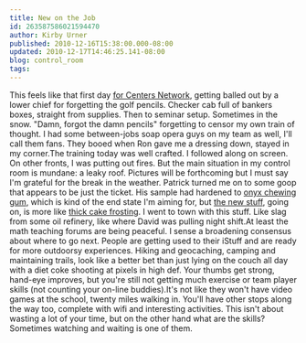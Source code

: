 ```yaml
---
title: New on the Job
id: 263587586021594470
author: Kirby Urner
published: 2010-12-16T15:38:00.000-08:00
updated: 2010-12-17T14:46:25.141-08:00
blog: control_room
tags: 
---
```


This feels like that first day [for Centers Network](http://worldgame.blogspot.com/2008/12/coffee-shops-network.html), getting balled out by a lower chief for forgetting the golf pencils.  Checker cab full of bankers boxes, straight from supplies.  Then to seminar setup.  Sometimes in the snow.  "Damn, forgot the damn pencils" forgetting to censor my own train of thought.  I had some between-jobs soap opera guys on my team as well, I'll call them fans.  They booed when Ron gave me a dressing down, stayed in my corner.The training today was well crafted.  I followed along on screen.  On other fronts, I was putting out fires.  But the main situation in my control room is mundane:  a leaky roof.  Pictures will be forthcoming but I must say I'm grateful for the break in the weather.  Patrick turned me on to some goop that appears to be just the ticket.  His sample had hardened to [onyx chewing gum](http://www.flickr.com/photos/17157315@N00/5267609063/), which is kind of the end state I'm aiming for, but [the new stuff](http://www.flickr.com/photos/17157315@N00/5269241047/in/photostream/), going on, is more like [thick cake frosting](http://www.flickr.com/photos/17157315@N00/5269241197/in/photostream/).  I went to town with this stuff. Like slag from some oil refinery, like where David was pulling night shift.At least the math teaching forums are being peaceful.  I sense a broadening consensus about where to go next.  People are getting used to their iStuff and are ready for more outdoorsy experiences.  Hiking and geocaching, camping and maintaining trails, look like a better bet than just lying on the couch all day with a diet coke shooting at pixels in high def.  Your thumbs get strong, hand-eye improves, but you're still not getting much exercise or team player skills (not counting your on-line buddies).It's not like they won't have video games at the school, twenty miles walking in.  You'll have other stops along the way too, complete with wifi and interesting activities.  This isn't about wasting a lot of your time, but on the other hand what are the skills?  Sometimes watching and waiting is one of them.